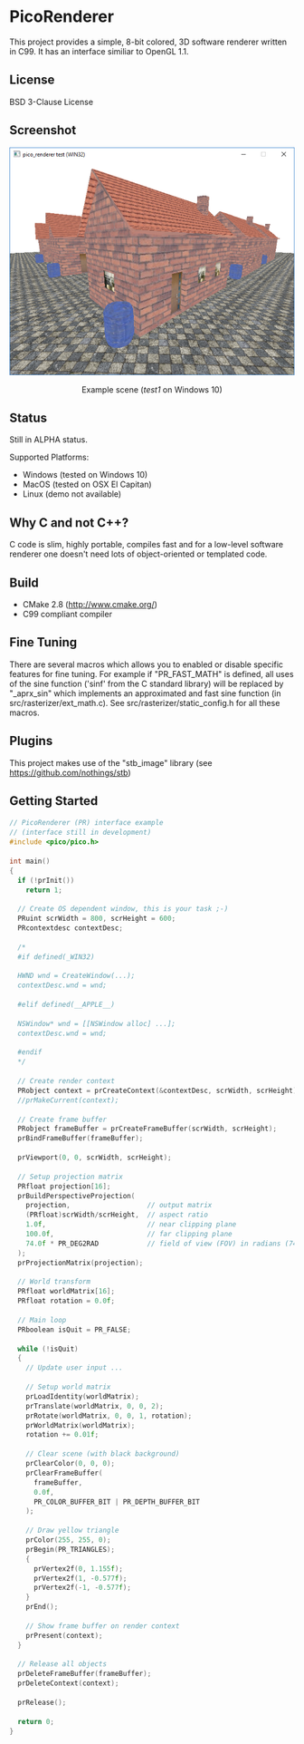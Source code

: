 PicoRenderer
============

This project provides a simple, 8-bit colored, 3D software renderer written in C99.
It has an interface similiar to OpenGL 1.1.


License
-------

BSD 3-Clause License


Screenshot
----------

<p align="center"><img src="test/media/preview_win32.png" alt="test/media/preview_win32.png"/></p>
<p align="center">Example scene (<i>test1</i> on Windows 10)</p>


Status
------

Still in ALPHA status.

Supported Platforms:
- Windows (tested on Windows 10)
- MacOS (tested on OSX El Capitan)
- Linux (demo not available)


Why C and not C++?
------------------

C code is slim, highly portable, compiles fast and for a low-level software renderer one doesn't need lots of object-oriented or templated code.


Build
-----

- CMake 2.8 (http://www.cmake.org/)
- C99 compliant compiler


Fine Tuning
-----------

There are several macros which allows you to enabled or disable specific features for fine tuning.
For example if "PR_FAST_MATH" is defined, all uses of the sine function ('sinf' from the C standard library) will be replaced by "_aprx_sin" which implements an approximated and fast sine function (in src/rasterizer/ext_math.c).
See src/rasterizer/static_config.h for all these macros.


Plugins
-------

This project makes use of the "stb_image" library (see https://github.com/nothings/stb)


Getting Started
---------------

```c
// PicoRenderer (PR) interface example
// (interface still in development)
#include <pico/pico.h>

int main()
{
  if (!prInit())
    return 1;
  
  // Create OS dependent window, this is your task ;-)
  PRuint scrWidth = 800, scrHeight = 600;
  PRcontextdesc contextDesc;
  
  /*
  #if defined(_WIN32)
  
  HWND wnd = CreateWindow(...);
  contextDesc.wnd = wnd;
  
  #elif defined(__APPLE__)
  
  NSWindow* wnd = [[NSWindow alloc] ...];
  contextDesc.wnd = wnd;
  
  #endif
  */
  
  // Create render context
  PRobject context = prCreateContext(&contextDesc, scrWidth, scrHeight);
  //prMakeCurrent(context);
  
  // Create frame buffer
  PRobject frameBuffer = prCreateFrameBuffer(scrWidth, scrHeight);
  prBindFrameBuffer(frameBuffer);
  
  prViewport(0, 0, scrWidth, scrHeight);
  
  // Setup projection matrix
  PRfloat projection[16];
  prBuildPerspectiveProjection(
    projection,                   // output matrix
    (PRfloat)scrWidth/scrHeight,  // aspect ratio
    1.0f,                         // near clipping plane
    100.0f,                       // far clipping plane
    74.0f * PR_DEG2RAD            // field of view (FOV) in radians (74 degrees to radians)
  );
  prProjectionMatrix(projection);
  
  // World transform
  PRfloat worldMatrix[16];
  PRfloat rotation = 0.0f;
  
  // Main loop
  PRboolean isQuit = PR_FALSE;
  
  while (!isQuit)
  { 
    // Update user input ...

    // Setup world matrix
    prLoadIdentity(worldMatrix);
    prTranslate(worldMatrix, 0, 0, 2);
    prRotate(worldMatrix, 0, 0, 1, rotation);
    prWorldMatrix(worldMatrix);
    rotation += 0.01f;
    
    // Clear scene (with black background)
    prClearColor(0, 0, 0);
    prClearFrameBuffer(
      frameBuffer,
      0.0f,
      PR_COLOR_BUFFER_BIT | PR_DEPTH_BUFFER_BIT
    );
    
    // Draw yellow triangle
    prColor(255, 255, 0);
    prBegin(PR_TRIANGLES);
    {
      prVertex2f(0, 1.155f);
      prVertex2f(1, -0.577f);
      prVertex2f(-1, -0.577f);
    }
    prEnd();

    // Show frame buffer on render context
    prPresent(context);
  }
  
  // Release all objects
  prDeleteFrameBuffer(frameBuffer);
  prDeleteContext(context);
  
  prRelease();
  
  return 0;
}
```
